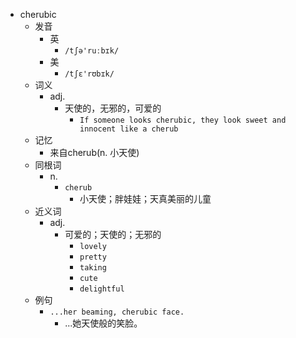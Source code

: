 - cherubic
  - 发音
    - 英
      - `/tʃə'ruːbɪk/`
    - 美
      - `/tʃɛ'rʊbɪk/`
  - 词义
    - adj.
      - 天使的，无邪的，可爱的
        - `If someone looks cherubic, they look sweet and innocent like a cherub`
  - 记忆
    - 来自cherub(n. 小天使)
  - 同根词
    - n.
      - `cherub`
        - 小天使；胖娃娃；天真美丽的儿童
  - 近义词
    - adj.
      - 可爱的；天使的；无邪的
        - `lovely`
        - `pretty`
        - `taking`
        - `cute`
        - `delightful`
  - 例句
    - `...her beaming, cherubic face.`
      - ...她天使般的笑脸。

